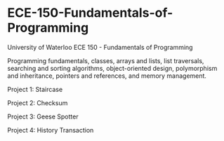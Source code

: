 # ECE-150-Fundamentals-of-Programming
University of Waterloo ECE 150 - Fundamentals of Programming

Programming fundamentals, classes, arrays and lists, list traversals, searching and sorting algorithms, object-oriented design, polymorphism and inheritance, pointers and references, and memory management.

Project 1: Staircase

Project 2: Checksum

Project 3: Geese Spotter

Project 4: History Transaction

